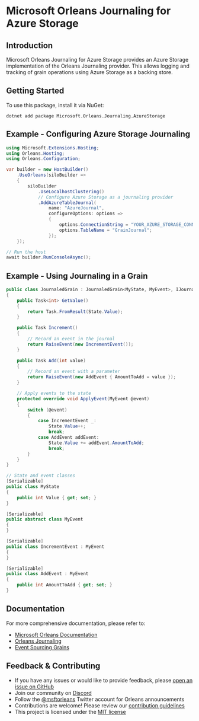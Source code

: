 # Microsoft Orleans Journaling for Azure Storage

## Introduction
Microsoft Orleans Journaling for Azure Storage provides an Azure Storage implementation of the Orleans Journaling provider. This allows logging and tracking of grain operations using Azure Storage as a backing store.

## Getting Started
To use this package, install it via NuGet:

```shell
dotnet add package Microsoft.Orleans.Journaling.AzureStorage
```

## Example - Configuring Azure Storage Journaling
```csharp
using Microsoft.Extensions.Hosting;
using Orleans.Hosting;
using Orleans.Configuration;

var builder = new HostBuilder()
    .UseOrleans(siloBuilder =>
    {
        siloBuilder
            .UseLocalhostClustering()
            // Configure Azure Storage as a journaling provider
            .AddAzureTableJournal(
                name: "AzureJournal",
                configureOptions: options =>
                {
                    options.ConnectionString = "YOUR_AZURE_STORAGE_CONNECTION_STRING";
                    options.TableName = "GrainJournal";
                });
    });

// Run the host
await builder.RunConsoleAsync();
```

## Example - Using Journaling in a Grain
```csharp
public class JournaledGrain : JournaledGrain<MyState, MyEvent>, IJournaledGrain
{
    public Task<int> GetValue()
    {
        return Task.FromResult(State.Value);
    }

    public Task Increment()
    {
        // Record an event in the journal
        return RaiseEvent(new IncrementEvent());
    }

    public Task Add(int value)
    {
        // Record an event with a parameter
        return RaiseEvent(new AddEvent { AmountToAdd = value });
    }

    // Apply events to the state
    protected override void ApplyEvent(MyEvent @event)
    {
        switch (@event)
        {
            case IncrementEvent _:
                State.Value++;
                break;
            case AddEvent addEvent:
                State.Value += addEvent.AmountToAdd;
                break;
        }
    }
}

// State and event classes
[Serializable]
public class MyState
{
    public int Value { get; set; }
}

[Serializable]
public abstract class MyEvent
{
}

[Serializable]
public class IncrementEvent : MyEvent
{
}

[Serializable]
public class AddEvent : MyEvent
{
    public int AmountToAdd { get; set; }
}
```

## Documentation
For more comprehensive documentation, please refer to:
- [Microsoft Orleans Documentation](https://docs.microsoft.com/dotnet/orleans/)
- [Orleans Journaling](https://learn.microsoft.com/en-us/dotnet/orleans/implementation/event-sourcing)
- [Event Sourcing Grains](https://learn.microsoft.com/en-us/dotnet/orleans/grains/event-sourcing)

## Feedback & Contributing
- If you have any issues or would like to provide feedback, please [open an issue on GitHub](https://github.com/dotnet/orleans/issues)
- Join our community on [Discord](https://aka.ms/orleans-discord)
- Follow the [@msftorleans](https://twitter.com/msftorleans) Twitter account for Orleans announcements
- Contributions are welcome! Please review our [contribution guidelines](https://github.com/dotnet/orleans/blob/main/CONTRIBUTING.md)
- This project is licensed under the [MIT license](https://github.com/dotnet/orleans/blob/main/LICENSE)